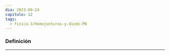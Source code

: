 ```yaml
---
dia: 2023-08-24
capitulo: 12
tags:
  - fisica-3/Homojunturas-y-diodo-PN
---
```

### Definición
---
